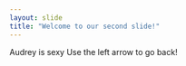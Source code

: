 ```yaml
---
layout: slide
title: "Welcome to our second slide!"
---
```

Audrey is sexy
Use the left arrow to go back!
